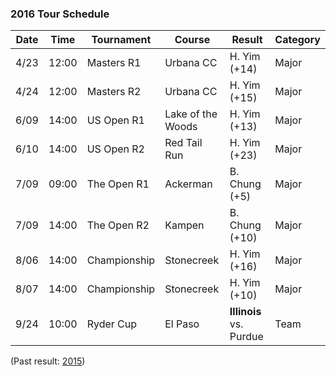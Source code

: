 ### 2016 Tour Schedule


| Date  | Time  | Tournament   | Course        | Result         | Category |
|-------|-------|--------------|---------------|----------------|----------|
| 4/23  | 12:00 | Masters R1   | Urbana CC     | H. Yim (+14)   | Major    |
| 4/24  | 12:00 | Masters R2   | Urbana CC     | H. Yim (+15)   | Major    |
| 6/09  | 14:00 | US Open R1   | Lake of the Woods  | H. Yim (+13)    | Major    |
| 6/10  | 14:00 | US Open R2   | Red Tail Run  | H. Yim (+23)    | Major    |
| 7/09  | 09:00 | The Open R1  | Ackerman      | B. Chung (+5)  | Major    |
| 7/09  | 14:00 | The Open R2  | Kampen        | B. Chung (+10) | Major    |
| 8/06  | 14:00 | Championship | Stonecreek    | H. Yim (+16)    | Major    |
| 8/07  | 14:00 | Championship | Stonecreek    | H. Yim (+10)    | Major    |
| 9/24  | 10:00 | Ryder Cup    | El Paso       | **Illinois** vs. Purdue | Team     |

(Past result: [2015](../2015))
